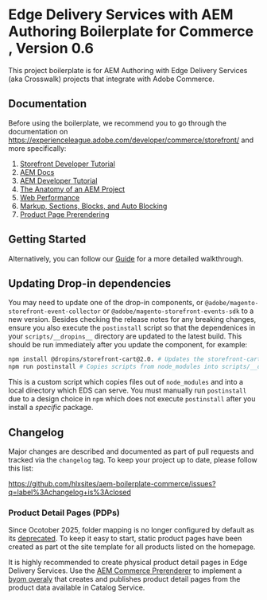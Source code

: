 # Edge Delivery Services with AEM Authoring Boilerplate for Commerce , Version 0.6

This project boilerplate is for AEM Authoring with Edge Delivery Services (aka Crosswalk) projects that integrate with Adobe Commerce.

## Documentation

Before using the boilerplate, we recommend you to go through the documentation on <https://experienceleague.adobe.com/developer/commerce/storefront/> and more specifically:

1. [Storefront Developer Tutorial](https://experienceleague.adobe.com/developer/commerce/storefront/get-started/)
1. [AEM Docs](https://www.aem.live/docs/)
1. [AEM Developer Tutorial](https://www.aem.live/developer/ue-tutorial)
1. [The Anatomy of an AEM Project](https://www.aem.live/developer/anatomy-of-a-project)
1. [Web Performance](https://www.aem.live/developer/keeping-it-100)
1. [Markup, Sections, Blocks, and Auto Blocking](https://www.aem.live/developer/markup-sections-blocks)
1. [Product Page Prerendering](https://github.com/adobe-rnd/aem-commerce-prerender)

## Getting Started

Alternatively, you can follow our [Guide](https://experienceleague.adobe.com/developer/commerce/storefront/get-started/) for a more detailed walkthrough.

## Updating Drop-in dependencies
You may need to update one of the drop-in components, or `@adobe/magento-storefront-event-collector` or `@adobe/magento-storefront-events-sdk` to a new version. Besides checking the release notes for any breaking changes, ensure you also execute the `postinstall` script so that the dependenices in your `scripts/__dropins__` directory are updated to the latest build. This should be run immediately after you update the component, for example:

```bash
npm install @dropins/storefront-cart@2.0. # Updates the storefront-cart dependency in node_modules/
npm run postinstall # Copies scripts from node_modules into scripts/__dropins__
```

This is a custom script which copies files out of `node_modules` and into a local directory which EDS can serve. You must manually run `postinstall` due to a design choice in `npm` which does not execute `postinstall` after you install a _specific_ package.

## Changelog

Major changes are described and documented as part of pull requests and tracked via the `changelog` tag. To keep your project up to date, please follow this list:

<https://github.com/hlxsites/aem-boilerplate-commerce/issues?q=label%3Achangelog+is%3Aclosed>

### Product Detail Pages (PDPs)
Since Ocotober 2025, folder mapping is no longer configured by default as its [deprecated](https://www.aem.live/developer/folder-mapping). To keep it easy to start, static product pages have been created as part ot the site template for all products listed on the homepage. 

It is highly recommended to create physical product detail pages in Edge Delivery Services. Use the [AEM Commerce Prerenderer](https://github.com/adobe-rnd/aem-commerce-prerender) to implement a [byom overaly](https://www.aem.live/developer/byom#setup-byom-as-content-overlay) that creates and publishes product detail pages from the product data available in Catalog Service.